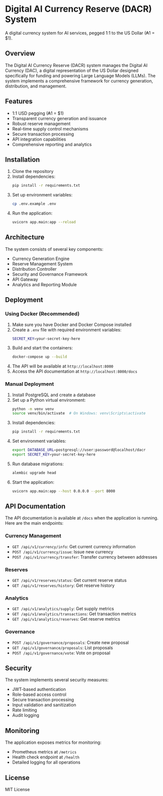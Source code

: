 # Digital AI Currency Reserve (DACR) System

A digital currency system for AI services, pegged 1:1 to the US Dollar (₳1 = $1).

## Overview

The Digital AI Currency Reserve (DACR) system manages the Digital AI Currency (DAC), a digital representation of the US Dollar designed specifically for funding and powering Large Language Models (LLMs). The system implements a comprehensive framework for currency generation, distribution, and management.

## Features

- 1:1 USD pegging (₳1 = $1)
- Transparent currency generation and issuance
- Robust reserve management
- Real-time supply control mechanisms
- Secure transaction processing
- API integration capabilities
- Comprehensive reporting and analytics

## Installation

1. Clone the repository
2. Install dependencies:
   ```bash
   pip install -r requirements.txt
   ```
3. Set up environment variables:
   ```bash
   cp .env.example .env
   ```
4. Run the application:
   ```bash
   uvicorn app.main:app --reload
   ```

## Architecture

The system consists of several key components:
- Currency Generation Engine
- Reserve Management System
- Distribution Controller
- Security and Governance Framework
- API Gateway
- Analytics and Reporting Module

## Deployment

### Using Docker (Recommended)

1. Make sure you have Docker and Docker Compose installed
2. Create a `.env` file with required environment variables:
   ```bash
   SECRET_KEY=your-secret-key-here
   ```
3. Build and start the containers:
   ```bash
   docker-compose up --build
   ```
4. The API will be available at `http://localhost:8000`
5. Access the API documentation at `http://localhost:8000/docs`

### Manual Deployment

1. Install PostgreSQL and create a database
2. Set up a Python virtual environment:
   ```bash
   python -m venv venv
   source venv/bin/activate  # On Windows: venv\Scripts\activate
   ```
3. Install dependencies:
   ```bash
   pip install -r requirements.txt
   ```
4. Set environment variables:
   ```bash
   export DATABASE_URL=postgresql://user:password@localhost/dacr
   export SECRET_KEY=your-secret-key-here
   ```
5. Run database migrations:
   ```bash
   alembic upgrade head
   ```
6. Start the application:
   ```bash
   uvicorn app.main:app --host 0.0.0.0 --port 8000
   ```

## API Documentation

The API documentation is available at `/docs` when the application is running. Here are the main endpoints:

### Currency Management
- `GET /api/v1/currency/info`: Get current currency information
- `POST /api/v1/currency/issue`: Issue new currency
- `POST /api/v1/currency/transfer`: Transfer currency between addresses

### Reserves
- `GET /api/v1/reserves/status`: Get current reserve status
- `GET /api/v1/reserves/history`: Get reserve history

### Analytics
- `GET /api/v1/analytics/supply`: Get supply metrics
- `GET /api/v1/analytics/transactions`: Get transaction metrics
- `GET /api/v1/analytics/reserves`: Get reserve metrics

### Governance
- `POST /api/v1/governance/proposals`: Create new proposal
- `GET /api/v1/governance/proposals`: List proposals
- `POST /api/v1/governance/vote`: Vote on proposal

## Security

The system implements several security measures:
- JWT-based authentication
- Role-based access control
- Secure transaction processing
- Input validation and sanitization
- Rate limiting
- Audit logging

## Monitoring

The application exposes metrics for monitoring:
- Prometheus metrics at `/metrics`
- Health check endpoint at `/health`
- Detailed logging for all operations

## License

MIT License
